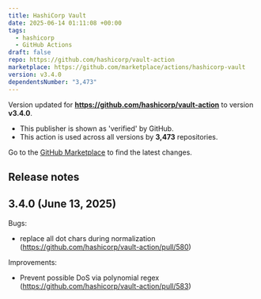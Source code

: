 ```yaml
---
title: HashiCorp Vault
date: 2025-06-14 01:11:08 +00:00
tags:
  - hashicorp
  - GitHub Actions
draft: false
repo: https://github.com/hashicorp/vault-action
marketplace: https://github.com/marketplace/actions/hashicorp-vault
version: v3.4.0
dependentsNumber: "3,473"
---
```



Version updated for **https://github.com/hashicorp/vault-action** to version **v3.4.0**.
- This publisher is shown as 'verified' by GitHub.
- This action is used across all versions by **3,473** repositories.

Go to the [GitHub Marketplace](https://github.com/marketplace/actions/hashicorp-vault) to find the latest changes.

## Release notes

## 3.4.0 (June 13, 2025)

Bugs:

* replace all dot chars during normalization (https://github.com/hashicorp/vault-action/pull/580)

Improvements:

* Prevent possible DoS via polynomial regex (https://github.com/hashicorp/vault-action/pull/583)


